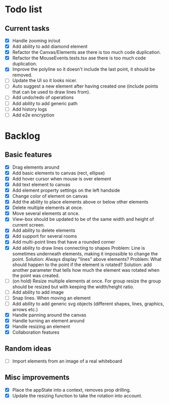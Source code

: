 # Todo list

## Current tasks

- [x] Handle zooming in/out
- [x] Add ability to add diamond element
- [x] Refactor the Canvas/Elements ase there is too much code duplication.
- [x] Refactor the MouseEvents.tests.tsx ase there is too much code duplication.
- [x] Improve the polyline so it doesn't include the last point, it should be removed.
- [ ] Update the UI so it looks nicer.
- [ ] Auto suggest a new element after having created one (include points that can be used to draw lines from).
- [ ] Add undo/redo of operations
- [ ] Add ability to add generic path
- [ ] Add history logs
- [ ] Add e2e encryption

# Backlog

## Basic features

- [x] Drag elements around
- [x] Add basic elements to canvas (rect, ellipse)
- [x] Add hover cursor when mouse is over element
- [x] Add text element to canvas
- [x] Add element property settings on the left handside
- [x] Change color of element on canvas
- [x] Add the ability to place elements above or below other elements
- [x] Delete multiple elements at once.
- [x] Move several elements at once.
- [x] View-box should be updated to be of the same width and height of current screen.
- [x] Add ability to delete elements
- [x] Add support for several rooms
- [x] Add multi-point lines that have a rounded corner
- [x] Add ability to draw lines connecting to shapes
      Problem: Line is sometimes underneath elements, making it impossible to change the point.
      Solution: Always display "lines" above elements?
      Problem: What should happen to the point if the element is rotated?
      Solution: add another parameter that tells how much the element was rotated when the point was created.
- [ ] (on hold) Resize multiple elements at once.
      For group resize the group should be resized but with keeping the width/height ratio.
- [ ] Add ability to add image
- [ ] Snap lines. When moving an element
- [ ] Add ability to add generic svg objects (different shapes, lines, graphics, arrows etc.)
- [x] Handle panning around the canvas
- [x] Handle turning an element around
- [x] Handle resizing an element
- [x] Collaboration features

## Random ideas

- [ ] Import elements from an image of a real whiteboard

## Misc improvements

- [x] Place the appState into a context, removes prop drilling.
- [x] Update the resizing function to take the rotation into account.
